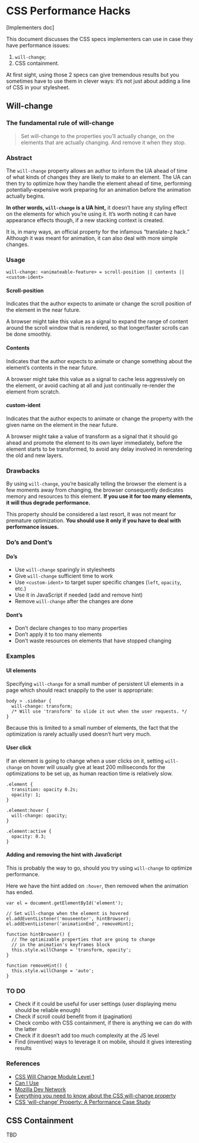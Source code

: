 # CSS Performance Hacks

[Implementers doc]

This document discusses the CSS specs implementers can use in case they have performance issues: 

1. `will-change`;
2. CSS containment.

At first sight, using those 2 specs can give tremendous results but you sometimes have to use them in clever ways: it’s not just about adding a line of CSS in your stylesheet.

## Will-change

### The fundamental rule of will-change

> Set will-change to the properties you’ll actually change, on the elements that are actually changing. And remove it when they stop.

### Abstract

The `will-change` property allows an author to inform the UA ahead of time of what kinds of changes they are likely to make to an element. The UA can then try to optimize how they handle the element ahead of time, performing potentially-expensive work preparing for an animation before the animation actually begins.

**In other words, `will-change` is a UA hint,** it doesn’t have any styling effect on the elements for which you’re using it. It’s worth noting it can have appearance effects though, if a new stacking context is created.

It is, in many ways, an official property for the infamous “translate-z hack.” Although it was meant for animation, it can also deal with more simple changes.

### Usage

```
will-change: <animateable-feature> = scroll-position || contents || <custom-ident>
```

#### Scroll-position

Indicates that the author expects to animate or change the scroll position of the element in the near future.

A browser might take this value as a signal to expand the range of content around the scroll window that is rendered, so that longer/faster scrolls can be done smoothly.

#### Contents

Indicates that the author expects to animate or change something about the element’s contents in the near future.

A browser might take this value as a signal to cache less aggressively on the element, or avoid caching at all and just continually re-render the element from scratch.

#### custom-ident

Indicates that the author expects to animate or change the property with the given name on the element in the near future.

A browser might take a value of transform as a signal that it should go ahead and promote the element to its own layer immediately, before the element starts to be transformed, to avoid any delay involved in rerendering the old and new layers.

### Drawbacks

By using `will-change`, you’re basically telling the browser the element is a few moments away from changing, the browser consequently dedicates memory and resources to this element. **If you use it for too many elements, it will thus degrade performance.**

This property should be considered a last resort, it was not meant for premature optimization. **You should use it only if you have to deal with performance issues.**

### Do’s and Dont’s

#### Do’s

- Use `will-change` sparingly in stylesheets
- Give `will-change` sufficient time to work
- Use `<custom-ident>` to target super specific changes (`left`, `opacity`, etc.)
- Use it in JavaScript if needed (add and remove hint)
- Remove `will-change` after the changes are done

#### Dont’s

- Don’t declare changes to too many properties
- Don’t apply it to too many elements
- Don’t waste resources on elements that have stopped changing

### Examples

#### UI elements

Specifying `will-change` for a small number of persistent UI elements in a page which should react snappily to the user is appropriate:

```
body > .sidebar {
  will-change: transform;
  /* Will use 'transform' to slide it out when the user requests. */
}
```

Because this is limited to a small number of elements, the fact that the optimization is rarely actually used doesn’t hurt very much.

#### User click

If an element is going to change when a user clicks on it, setting `will-change` on hover will usually give at least 200 milliseconds for the optimizations to be set up, as human reaction time is relatively slow.

```
.element { 
  transition: opacity 0.2s; 
  opacity: 1; 
}

.element:hover { 
  will-change: opacity; 
}

.element:active { 
  opacity: 0.3; 
}
```

#### Adding and removing the hint with JavaScript

This is probably the way to go, should you try using `will-change` to optimize performance.

Here we have the hint added on `:hover`, then removed when the animation has ended.

```
var el = document.getElementById('element');

// Set will-change when the element is hovered
el.addEventListener('mouseenter', hintBrowser);
el.addEventListener('animationEnd', removeHint);

function hintBrowser() {
  // The optimizable properties that are going to change
  // in the animation's keyframes block
  this.style.willChange = 'transform, opacity';
}

function removeHint() {
  this.style.willChange = 'auto';
}
```

### TO DO

- Check if it could be useful for user settings (user displaying menu should be reliable enough)
- Check if scroll could benefit from it (pagination)
- Check combo with CSS containment, if there is anything we can do with the latter
- Check if it doesn’t add too much complexity at the JS level
- Find (inventive) ways to leverage it on mobile, should it gives interesting results

### References

- [CSS Will Change Module Level 1](https://www.w3.org/TR/css-will-change-1/)
- [Can I Use](http://caniuse.com/#feat=will-change)
- [Mozilla Dev Network](https://developer.mozilla.org/en-US/docs/Web/CSS/will-change)
- [Everything you need to know about the CSS will-change property](https://dev.opera.com/articles/css-will-change-property/)
- [CSS ‘will-change’ Property: A Performance Case Study](https://www.maxlaumeister.com/blog/css-will-change-property-a-performance-case-study/)

## CSS Containment

TBD